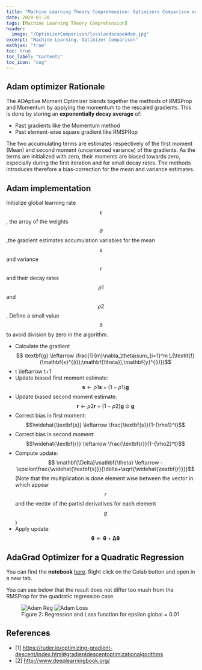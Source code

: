 ```yaml
---
title: "Machine Learning Theory Comprehension: Optimizers Comparison on a Quadratic Regression, Adam"                
date: 2020-01-28
tags: [Machine Learning Theory Comprehension]
header:
  image: "/OptimizerComparison/losslandscapeAdam.jpg"
excerpt: "Machine Learning, Optimizer Comparison"
mathjax: "true"
toc: true
toc_label: "Contents"
toc_icon: "cog"
---
```



## Adam optimizer Rationale

The ADAptive Moment Optimizer blends together the methods of RMSProp and Momentum by applying the momentum to the rescaled gradients. This is done by storing an **exponentially decay average** of:

* Past gradients like the Momentum method
* Past element-wise square gradient like RMSPRop

The two accumulating terms are estimates respectively of the first moment (Mean) and second moment (uncenterced variance) of the gradients.
As the terms are initialized with zero, their moments are biased towards zero, especially during the first iteration and for small decay rates. The methods introduces therefore a bias-correction for the mean and variance estimates.

## Adam implementation

Initialize global learning rate $$\epsilon$$, the array of the weights $$\theta$$,the gradient estimates accumulation variables for the mean $$s$$ and variance $$r$$ and their decay rates $$\rho1$$ and $$\rho2$$.
Define a small value $$\delta$$ to avoid division by zero in the algorithm.
* Calculate the gradient
$$ \textbf{g} \leftarrow \frac{1}{m}\nabla_\theta\sum_{i=1}^m L(\textit{f} (\mathbf{x}^{(i)};\mathbf{\theta}),\mathbf{y}^{(i)})$$
* t \leftarrow t+1
* Update biased first moment estimate:
$$ \textbf{s} \leftarrow \rho1\textbf{s}+(1-\rho1)\textbf{g}$$
* Update biased second moment estimate:
$$ \textbf{r} \leftarrow \rho2\textbf{r}+(1-\rho2)\textbf{g}\odot\textbf{g}$$
* Correct bias in first moment:
$$\widehat{\textbf{s}} \leftarrow \frac{\textbf{s}}{1-{\rho1}^t}$$
* Correct bias in second moment:
$$\widehat{\textbf{r}} \leftarrow \frac{\textbf{r}}{1-{\rho2}^t}$$
* Compute update:
$$ \mathbf{\Delta}\mathbf{\theta} \leftarrow -\epsilon\frac{\widehat{\textbf{s}}}{\delta+\sqrt{\widehat{\textbf{r}}}}$$
(Note that the multiplication is done element wise between the vector in which appear $$r$$ and the vector of the partisl derivatives for each element $$g$$)
* Apply update:
$$ \mathbf{\theta} \leftarrow \mathbf{\theta}+\mathbf{\Delta}\mathbf{\theta} $$


## AdaGrad Optimizer for a Quadratic Regression

You can find the **notebook** [here](https://github.com/DavideDaz/TokyoDataScience/blob/master/Assignments/Gradient%20Descent%20Assignment/Basis%20Neural%20Network%20-%20Quadratic%20-%20Adam.ipynb). Right click on the Colab button and open in a new tab.

You can see below that the result does not differ too mush from the RMSProp for the quadratic regression case.

<figure class="half full">
<img src="{{ site.url }}{{ site.baseurl }}/OptimizerComparison/AdamReg.png" alt="Adam Reg">
<img src="{{ site.url }}{{ site.baseurl }}/OptimizerComparison/AdamLoss.png" alt="Adam Loss">
<figcaption>Figure 2: Regression and Loss function for epsilon global = 0.01</figcaption>
</figure>

## References

+ [1] https://ruder.io/optimizing-gradient-descent/index.html#gradientdescentoptimizationalgorithms
+ [2] http://www.deeplearningbook.org/
